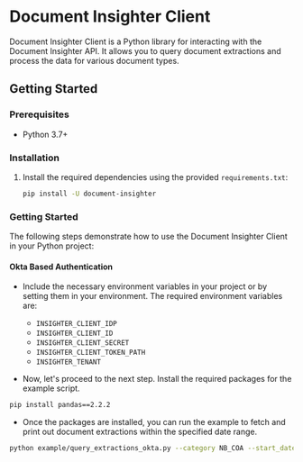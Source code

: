 
# Document Insighter Client

Document Insighter Client is a Python library for interacting with the Document Insighter API. It allows you to query document extractions and process the data for various document types.

## Getting Started

### Prerequisites

- Python 3.7+

### Installation

1. Install the required dependencies using the provided `requirements.txt`:

    ```bash
    pip install -U document-insighter
    ```

### Getting Started

The following steps demonstrate how to use the Document Insighter Client in your Python project:


#### Okta Based Authentication

- Include the necessary environment variables in your project or by setting them in your environment. The required environment variables are:
    - `INSIGHTER_CLIENT_IDP`
    - `INSIGHTER_CLIENT_ID`
    - `INSIGHTER_CLIENT_SECRET`
    - `INSIGHTER_CLIENT_TOKEN_PATH`
    - `INSIGHTER_TENANT`

- Now, let's proceed to the next step. Install the required packages for the example script.
```bash
pip install pandas==2.2.2
```

- Once the packages are installed, you can run the example to fetch and print out document extractions within the specified date range.
```bash
python example/query_extractions_okta.py --category NB_COA --start_date 2024-05-01 --end_date 2024-07-10 --page_size 50 --tags HB_Ops tag1 tag2
```



